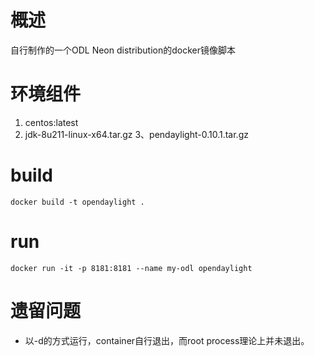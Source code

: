 概述
===
自行制作的一个ODL Neon distribution的docker镜像脚本


环境组件
===
1. centos:latest
2. jdk-8u211-linux-x64.tar.gz
3、pendaylight-0.10.1.tar.gz

build
===
```
docker build -t opendaylight .
```
run
===
```
docker run -it -p 8181:8181 --name my-odl opendaylight
```
遗留问题
===
- 以-d的方式运行，container自行退出，而root process理论上并未退出。
